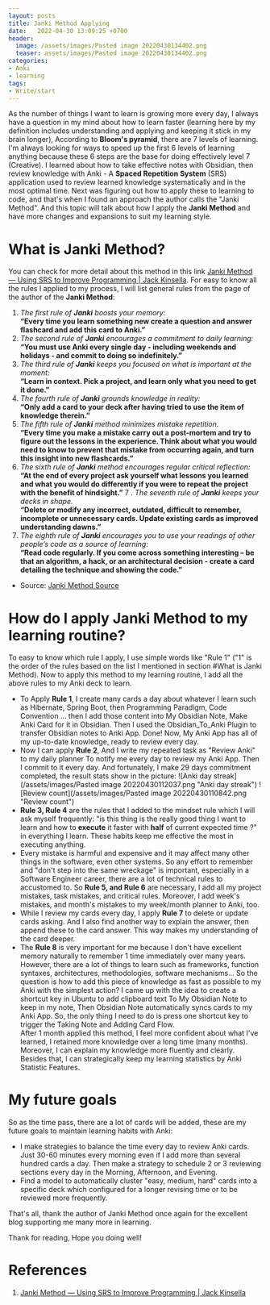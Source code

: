 ```yaml
---
layout: posts
title: Janki Method Applying
date:   2022-04-30 13:09:25 +0700
header:
  image: /assets/images/Pasted image 20220430134402.png
  teaser: assets/images/Pasted image 20220430134402.png
categories: 
- Anki
- learning
tags:
- Write/start 
---
```

As the number of things I want to learn is growing more every day, I always have a question in my mind about how to learn faster (learning here by my definition includes understanding and applying and keeping it stick in my brain longer), According to **Bloom's pyramid**, there are 7 levels of learning. I'm always looking for ways to speed up the first 6 levels of learning anything because these 6 steps are the base for doing effectively level 7 (Creative). I learned about how to take effective notes with Obsidian, then review knowledge with Anki - A **Spaced Repetition System** (SRS) application used to review learned knowledge systematically and in the most optimal time. Next was figuring out how to apply these to learning to code, and that's when I found an approach the author calls the "Janki Method". And this topic will talk about how I apply the **Janki Method** and have more changes and expansions to suit my learning style.
# What is Janki Method?
You can check for more detail about this method in this link [Janki Method — Using SRS to Improve Programming | Jack Kinsella](https://www.jackkinsella.ie/articles/janki-method).
For easy to know all the rules I applied to my process, I will list general rules from the page of the author of the **Janki Method**:
1. _The first rule of **Janki** boosts your memory:_  
**“Every time you learn something new create a question and answer flashcard and add this card to Anki.”**
2. _The second rule of **Janki** encourages a commitment to daily learning:_  
**“You must use Anki every single day - including weekends and holidays - and commit to doing so indefinitely.”**
3. _The third rule of **Janki** keeps you focused on what is important at the moment:_  
**“Learn in context. Pick a project, and learn only what you need to get it done.”**
4. _The fourth rule of **Janki** grounds knowledge in reality:_  
**“Only add a card to your deck after having tried to use the item of knowledge therein.”**
5. _The fifth rule of **Janki** method minimizes mistake repetition._  
**“Every time you make a mistake carry out a post-mortem and try to figure out the lessons in the experience. Think about what you would need to know to prevent that mistake from occurring again, and turn this insight into new flashcards.”**
6. _The sixth rule of **Janki** method encourages regular critical reflection:_  
**“At the end of every project ask yourself what lessons you learned and what you would do differently if you were to repeat the project with the benefit of hindsight.”**
7 . _The seventh rule of **Janki** keeps your decks in shape._  
 **“Delete or modify any incorrect, outdated, difficult to remember, incomplete or unnecessary cards. Update existing cards as improved understanding dawns.”**
8. _The eighth rule of **Janki** encourages you to use your readings of other people’s code as a source of learning:_  
**“Read code regularly. If you come across something interesting – be that an algorithm, a hack, or an architectural decision - create a card detailing the technique and showing the code.”**
 - Source: [Janki Method Source](https://www.jackkinsella.ie/articles/janki-method)

# How do I apply Janki Method to my learning routine?
To easy to know which rule I apply, I use simple words like "Rule 1" ("1" is the order of the rules based on the list I mentioned in section #What is Janki Method).
Now to apply this method to my learning routine, I add all the above rules to my Anki deck to learn.
- To Apply **Rule 1**, I create many cards a day about whatever I learn such as Hibernate, Spring Boot, then Programming Paradigm, Code Convention ... then I add those content into My Obsidian Note, Make Anki Card for it in Obsidian. Then I used the Obsidian_To_Anki Plugin to transfer Obsidian notes to Anki App. Done! Now, My Anki App has all of my up-to-date knowledge, ready to review every day. 
- Now I can apply **Rule 2**, And I write my repeated task as "Review Anki" to my daily planner To notify me every day to review my Anki App. Then I commit to it every day. And fortunately, I make 29 days commitment completed, the result stats show in the picture:
![Anki day streak](/assets/images/Pasted image 20220430112037.png "Anki day streak")
![Review count](/assets/images/Pasted image 20220430110842.png "Review count")
- **Rule 3, Rule 4** are the rules that I added to the mindset rule which I will ask myself frequently: "is this thing is the really good thing I want to learn and how to **execute** it faster with **half** of current expected time ?" in everything I learn. These habits keep me effective the most in executing anything.
- Every mistake is harmful and expensive and it may affect many other things in the software, even other systems. So any effort to remember and "don't step into the same wreckage" is important, especially in a Software Engineer career, there are a lot of technical rules to accustomed to. So **Rule 5, and Rule 6** are necessary, I add all my project mistakes, task mistakes, and critical rules. Moreover, I add week's mistakes, and month's mistakes to my week/month planner to Anki, too.
- While I review my cards every day, I apply **Rule 7** to delete or update cards asking. And I also find another way to explain the answer, then append these to the card answer. This way makes my understanding of the card deeper.
- The **Rule 8** is very important for me because I don't have excellent memory naturally to remember 1 time immediately over many years. However, there are a lot of things to learn such as frameworks, function syntaxes, architectures, methodologies, software mechanisms... So the question is how to add this piece of knowledge as fast as possible to my Anki with the simplest action? I came up with the idea to create a shortcut key in Ubuntu to add clipboard text To My Obsidian Note to keep in my note, Then Obsidian Note automatically syncs cards to my Anki App. So, the only thing I need to do is press one shortcut key to trigger the Taking Note and Adding Card Flow.  
After 1 month applied this method, I feel more confident about what I've learned, I retained more knowledge over a long time (many months). Moreover, I can explain my knowledge more fluently and clearly. Besides that, I can strategically keep my learning statistics by Anki Statistic Features.

# My future goals
So as the time pass, there are a lot of cards will be added, these are my future goals to maintain learning habits with Anki:
- I make strategies to balance the time every day to review Anki cards. Just 30-60 minutes every morning even if I add more than several hundred cards a day. Then make a strategy to schedule 2 or 3 reviewing sections every day in the Morning, Afternoon, and Evening.
- Find a model to automatically cluster "easy, medium, hard" cards into a specific deck which configured for a longer revising time or to be reviewed more frequently.

That's all, thank the author of Janki Method once again for the excellent blog supporting me many more in learning.

Thank for reading, Hope you doing well!

# References
1. [Janki Method — Using SRS to Improve Programming | Jack Kinsella](https://www.jackkinsella.ie/articles/janki-method)
